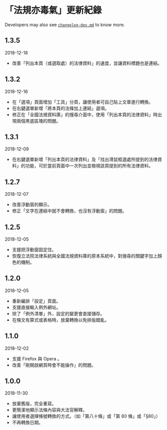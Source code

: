 # 「法規亦毒氣」更新紀錄

Developers may also see [`changelog-dev.md`](changelog-dev.md) to know more.

## 1.3.5
2018-12-18
* 改善「列出本頁（或選取處）的法律資料」的速度，並讓資料標題也是連結。

## 1.3.2
2018-12-16
* 在「選項」頁面增加「工具」分頁，讓使用者可自己貼上文章進行轉換。
* 在右鍵選單新增「將本頁的法條加上連結」選項。
* 修正在「全國法規資料庫」的搜尋介面中，使用「列出本頁的法律資料」時出現兩個黑底區塊的問題。

## 1.3.1
2018-12-09
* 在右鍵選單新增「列出本頁的法律資料」及「找出滑鼠框選處所提到的法律資料」的功能，可於當前頁面中一次列出並檢視該頁提到的所有法律資料。

## 1.2.7
2018-12-07
* 改善浮動窗的顯示。
* 修正「文字在連結中就不會轉換，也沒有浮動窗」的問題。

## 1.2.5
2018-12-05
* 支援把浮動窗固定住。
* 恢復立法院法律系統與全國法規資料庫的原本系統中，對搜尋的關鍵字加上顏色的機制。

## 1.2.0
2018-12-05
* 重新編排「設定」頁面。
* 支援直接輸入例外網址。
* 除了「例外清單」外，設定的變更會直接儲存。
* 在條文有算式或表格時，放棄轉換以免排版錯亂。

## 1.1.0
2018-12-02
* 支援 Firefox 與 Opera 。
* 改善「剛開啟網頁時會不能操作」的問題。

## 1.0.0
2018-11-30
* 放棄舊版，完全重寫。
* 更簡潔地顯示法條內容與大法官解釋。
* 讓使用者選擇條號轉換的方式。（如「第八十條」或「第 80 條」或「§80」）
* 不再轉換日期。
